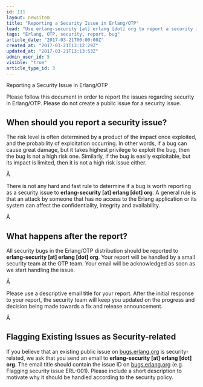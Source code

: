 ```yaml
---
id: 111
layout: newsitem
title: "Reporting a Security Issue in Erlang/OTP"
lead: "Use erlang-security [at] erlang [dot] org to report a security issue"
tags: "Erlang, OTP, security, report, bug"
article_date: "2017-03-21T00:00:00Z"
created_at: "2017-03-21T13:12:29Z"
updated_at: "2017-03-21T13:13:53Z"
admin_user_id: 5
visible: "true"
article_type_id: 3
---
```


Reporting a Security Issue in Erlang/OTP

Please follow this document in order to report the issues regarding security in Erlang/OTP. Please do not create a public issue for a security issue.
## When should you report a security issue?

The risk level is often determined by a product of the impact once exploited, and the probability of exploitation occurring. In other words, if a bug can cause great damage, but it takes highest privilege to exploit the bug, then the bug is not a high risk one. Similarly, if the bug is easily exploitable, but its impact is limited, then it is not a high risk issue either.

Â 

There is not any hard and fast rule to determine if a bug is worth reporting as a security issue to **erlang-security [at] erlang [dot] org**. A general rule is that an attack by someone that has no access to the Erlang application or its system can affect the confidentiality, integrity and availability.

Â 
## What happens after the report?

All security bugs in the Erlang/OTP distribution should be reported to **erlang-security [at] erlang [dot] org**. Your report will be handled by a small security team at the OTP team. Your email will be acknowledged as soon as we start handling the issue. 

Â 

Please use a descriptive email title for your report. After the initial response to your report, the security team will keep you updated on the progress and decision being made towards a fix and release announcement. 

Â 
## Flagging Existing Issues as Security-related

If you believe that an existing public issue on [bugs.erlang.org](http://bugs.erlang.org/) is security-related, we ask that you send an email to **erlang-security [at] erlang [dot] org**. The email title should contain the issue ID on [bugs.erlang.org](http://bugs.erlang.org/) (e.g. Flagging security issue ERL-001). Please include a short description to motivate why it should be handled according to the security policy.

